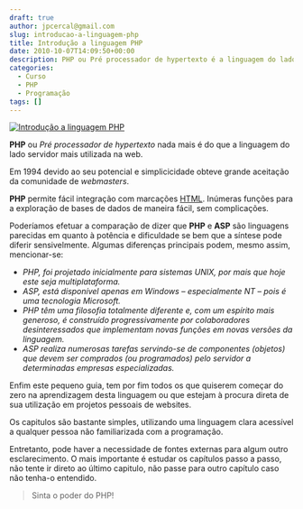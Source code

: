 ```yaml
---
draft: true
author: jpcercal@gmail.com
slug: introducao-a-linguagem-php
title: Introdução a linguagem PHP
date: 2010-10-07T14:09:50+00:00
description: PHP ou Pré processador de hypertexto é a linguagem do lado servidor mais utilizada na web. Conheça um pouco mais sobre essa excelente tecnologia.
categories:
  - Curso
  - PHP
  - Programação
tags: []
---
```


[![Introdução a linguagem PHP](http://sistemas.cekurte.com/wp-content/uploads/2010/10/php.jpg "PHP")](http://sistemas.cekurte.com/wp-content/uploads/2010/10/php.jpg)

**PHP** ou _Pré processador de hypertexto_ nada mais é do que a linguagem do lado servidor mais utilizada na web.

Em 1994 devido ao seu potencial e simplicicidade obteve grande aceitação da comunidade de _webmasters_.

**PHP** permite fácil integração com marcações [HTML](http://sistemas.cekurte.com/blog/introducao-a-linguagem-html/ "Introdução a Linguagem HTML"). Inúmeras funções para a exploração de bases de dados de maneira fácil, sem complicações.

Poderíamos efetuar a comparação de dizer que **PHP** e **ASP** são linguagens parecidas em quanto à potência e dificuldade se bem que a síntese pode diferir sensivelmente. Algumas diferenças principais podem, mesmo assim, mencionar-se:

* _PHP, foi projetado inicialmente para sistemas UNIX, por mais que hoje este seja multiplataforma._
* _ASP, está disponível apenas em Windows – especialmente NT – pois é uma tecnologia Microsoft._
* _PHP têm uma filosofia totalmente diferente e, com um espírito mais generoso, é construído progressivamente por colaboradores desinteressados que implementam novas funções em novas versões da linguagem._
* _ASP realiza numerosas tarefas servindo-se de componentes (objetos) que devem ser comprados (ou programados) pelo servidor a determinadas empresas especializadas._

Enfim este pequeno guia, tem por fim todos os que quiserem começar do zero na aprendizagem desta linguagem ou que estejam à procura direta de sua utilização em projetos pessoais de websites.

Os capitulos são bastante simples, utilizando uma linguagem clara acessível a qualquer pessoa não familiarizada com a programação.

Entretanto, pode haver a necessidade de fontes externas para algum outro esclarecimento. O mais importante é estudar os capítulos passo a passo, não tente ir direto ao último capitulo, não passe para outro capítulo caso não tenha-o entendido.

> Sinta o poder do PHP!

